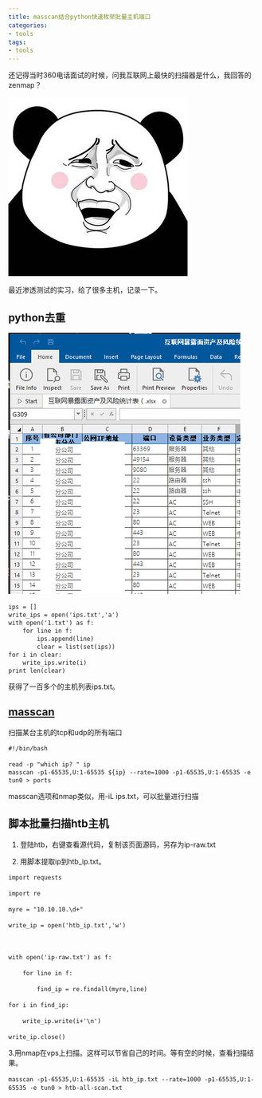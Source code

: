 ```yaml
---
title: masscan结合python快速枚举批量主机端口
categories:
- tools
tags:
- tools
---
```


还记得当时360电话面试的时候，问我互联网上最快的扫描器是什么，我回答的zenmap？

![90](https://raw.githubusercontent.com/Whale3070/Whale3070.github.io/master/images/01-09/90.PNG)

最近渗透测试的实习，给了很多主机，记录一下。

## python去重

![1](https://raw.githubusercontent.com/Whale3070/Whale3070.github.io/master/images/01-09/1.PNG)

```
ips = []
write_ips = open('ips.txt','a')
with open('1.txt') as f:
	for line in f:
		ips.append(line)
		clear = list(set(ips))
for i in clear:
	write_ips.write(i)
print len(clear)
```
获得了一百多个的主机列表ips.txt。

## [masscan](http://www.4hou.com/tools/8251.html)

扫描某台主机的tcp和udp的所有端口
```
#!/bin/bash

read -p "which ip? " ip
masscan -p1-65535,U:1-65535 ${ip} --rate=1000 -p1-65535,U:1-65535 -e tun0 > ports
```
masscan选项和nmap类似，用-iL ips.txt，可以批量进行扫描

## 脚本批量扫描htb主机

1. 登陆htb，右键查看源代码，复制该页面源码，另存为ip-raw.txt

2. 用脚本提取ip到htb_ip.txt。

```
import requests

import re

myre = "10.10.10.\d+"

write_ip = open('htb_ip.txt','w')



with open('ip-raw.txt') as f:

	for line in f:

		find_ip = re.findall(myre,line)

for i in find_ip:

	write_ip.write(i+'\n')

write_ip.close()
```

3.用nmap在vps上扫描。这样可以节省自己的时间。等有空的时候，查看扫描结果。

`masscan -p1-65535,U:1-65535 -iL htb_ip.txt --rate=1000 -p1-65535,U:1-65535 -e tun0 > htb-all-scan.txt`

